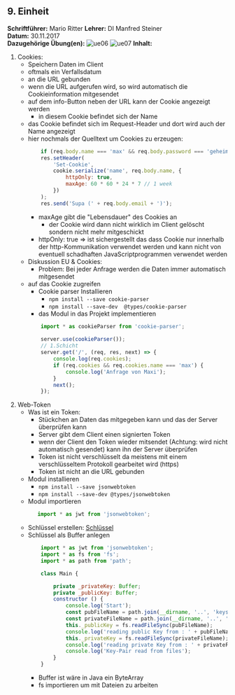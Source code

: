 ## 9. Einheit
**Schriftführer:** Mario Ritter
**Lehrer:** DI Manfred Steiner  
**Datum:** 30.11.2017  
**Dazugehörige Übung(en):** ![ue06](https://github.com/HTLMechatronics/m13-5ahme-fivu/tree/poefam13/projects/ue06)  ![ue07](https://github.com/HTLMechatronics/m13-5ahme-fivu/tree/ritmam13/projects/ue07)
**Inhalt:**  
1. Cookies:
    - Speichern Daten im Client
    - oftmals ein Verfallsdatum 
    - an die URL gebunden 
    - wenn die URL aufgerufen wird, so wird automatisch die Cookieinformation mitgesendet
    - auf dem info-Button neben der URL kann der Cookie angezeigt werden
        - in diesem Cookie befindet sich der Name
    - das Cookie befindet sich im Request-Header und dort wird auch der Name angezeigt
    - hier nochmals der Quelltext um Cookies zu erzeugen: 
        ```javascript
            if (req.body.name === 'max' && req.body.password === 'geheim') {
            res.setHeader(
                'Set-Cookie',
                cookie.serialize('name', req.body.name, {
                    httpOnly: true,
                    maxAge: 60 * 60 * 24 * 7 // 1 week
                })
            );
            res.send('Supa (' + req.body.email + ')');
        ```
        - maxAge gibt die "Lebensdauer" des Cookies an
            - der Cookie wird dann nicht wirklich im Client gelöscht sondern nicht mehr mitgeschickt
        - httpOnly: true => ist sichergestellt das dass Cookie nur innerhalb der http-Kommunikation verwendet werden und kann nicht von 
          eventuell schadhaften JavaScriptprogrammen verwendet werden
    - Diskussion EU & Cookies:
        - Problem: Bei jeder Anfrage werden die Daten immer automatisch mitgesendet 
    - auf das Cookie zugreifen 
        - Cookie parser Installieren 
            - `npm install --save cookie-parser`
            - `npm install --save-dev  @types/cookie-parser`
        - das Modul in das Projekt implementieren 
        ```javascript
            import * as cookieParser from 'cookie-parser';
            
            server.use(cookieParser());
            // 1.Schicht
            server.get('/', (req, res, next) => {
                console.log(req.cookies);
                if (req.cookies && req.cookies.name === 'max') {
                    console.log('Anfrage von Maxi');
                }
                next();
            });
        ```
2. Web-Token 
    - Was ist ein Token: 
        - Stückchen an Daten das mitgegeben kann und das der Server überprüfen kann 
        - Server gibt dem Client einen signierten Token 
        - wenn der Client den Token wieder mitsendet (Achtung: wird nicht automatisch gesendet) kann ihn der Server überprüfen 
        - Token ist nicht verschlüsselt da meistens mit einem verschlüsseltem Protokoll gearbeitet wird (https)
        - Token ist nicht an die URL gebunden 
    - Modul installieren 
        - `npm install --save jsonwebtoken`
        - `npm install --save-dev @types/jsonwebtoken`
    - Modul importieren
        ```javascript
           import * as jwt from 'jsonwebtoken';
        ```
    - Schlüssel erstellen:
        [Schlüssel](https://github.com/ManfredSteiner/webserver-template/blob/step8b-json-web-token/README.md)
    - Schlüssel als Buffer anlegen 
        ```javascript
            import * as jwt from 'jsonwebtoken';
            import * as fs from 'fs';
            import * as path from 'path';

            class Main {

                private _privateKey: Buffer;
                private _publicKey: Buffer;
                constructor () {
                    console.log('Start');
                    const pubFileName = path.join(__dirname, '..', 'keys/server-public.pem');
                    const privateFileName = path.join(__dirname, '..', 'keys/server-private.pem');
                    this._publicKey = fs.readFileSync(pubFileName);
                    console.log('reading public Key from : ' + pubFileName);
                    this._privateKey = fs.readFileSync(privateFileName);
                    console.log('reading private Key from : ' + privateFileName);
                    console.log('Key-Pair read from files');
                }
            }
        ```
        - Buffer ist wäre in Java ein ByteArray
        - fs importieren um mit Dateien zu arbeiten